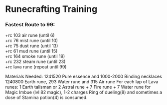 # Runecrafting Training

### Fastest Route to 99:

+rc 103 air rune \(until 6\)   
+rc 76 mist rune \(until 10\)   
+rc 75 dust rune \(until 13\)   
+rc 61 mud rune \(until 15\)   
+rc 164 smoke rune \(until 19\)   
+rc 232 steam rune \(until 23\)   
+rc lava rune \(repeat until 99\)

Materials Needed: 1241520 Pure essence and 1000-2000 Binding necklaces 1240800 Earth rune, 293 Water rune and 315 Air rune For each lap of Lava runes: 1 Earth talisman or 2 Astral rune + 7 Fire rune + 7 Water rune for Magic Imbue \(lvl 82 magic\), 1-2 charges Ring of dueling\(8\) and sometimes a dose of Stamina potion\(4\) is consumed.

